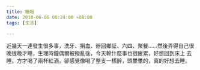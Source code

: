 ```yaml
---
title: 睡眼
date: 2010-06-06 00:24:00 +08:00
tags: [生活]

---
```


 近幾天一連發生很多事，洗牙、捐血、辦回鄉証、六四、聚餐……然後弄得自己很晚很晚才睡，生理時鐘偶爾被撥亂後，今天幹什麼事也很疲累，好想回到床上 去睡。方才喝了兩杯紅酒，卻感覺像喝了整支一樣醉，頭暈暈的，真的好想去睡。
